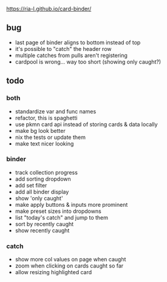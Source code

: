 https://ria-l.github.io/card-binder/

## bug

- last page of binder aligns to bottom instead of top
- it's possible to "catch" the header row
- multiple catches from pulls aren't registering
- cardpool is wrong... way too short (showing only caught?)

## todo

### both

- standardize var and func names
- refactor, this is spaghetti
- use pkmn card api instead of storing cards & data locally
- make bg look better
- nix the tests or update them
- make text nicer looking

### binder

- track collection progress
- add sorting dropdown
- add set filter
- add all binder display
- show 'only caught'
- make apply buttons & inputs more prominent
- make preset sizes into dropdowns
- list "today's catch" and jump to them
- sort by recently caught
- show recently caught

### catch

- show more col values on page when caught
- zoom when clicking on cards caught so far
- allow resizing highlighted card
